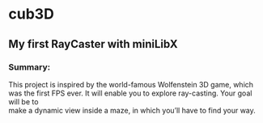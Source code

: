 # cub3D
## My first RayCaster with miniLibX
### Summary:
 This project is inspired by the world-famous Wolfenstein 3D game, which \
was the first FPS ever. It will enable you to explore ray-casting. Your goal will be to \
make a dynamic view inside a maze, in which you’ll have to find your way.
